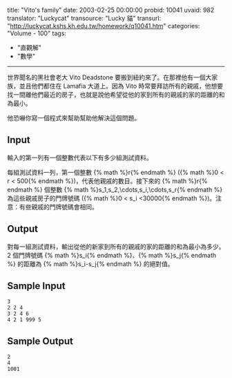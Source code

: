 title: "Vito's family"
date: 2003-02-25 00:00:00
probid: 10041
uvaid: 982
translator: "Luckycat"
transource: "Lucky 貓"
transurl: "http://luckycat.kshs.kh.edu.tw/homework/q10041.htm"
categories: "Volume - 100"
tags:
- "直觀解"
- "數學"
---

世界聞名的黑社會老大 Vito Deadstone 要搬到紐約來了。在那裡他有一個大家族，並且他們都住在 Lamafia 大道上。因為 Vito 時常要拜訪所有的親戚，他想要找一間離他們最近的房子，也就是說他希望從他的家到所有的親戚的家的距離的和為最小。

他恐嚇你寫一個程式來幫助幫助他解決這個問題。

## Input ##

輸入的第一列有一個整數代表以下有多少組測試資料。

每組測試資料一列，第一個整數 {% math %}r{% endmath %} ({% math %}0 < r < 500{% endmath %})，代表他親戚的數目。接下來的 {% math %}r{% endmath %} 個整數 {% math %}s_1,s_2,\cdots,s_i,\cdots,s_r{% endmath %} 為這些親戚房子的門牌號碼 ({% math %}0 < s_i <30000{% endmath %})。注意：有些親戚的門牌號碼會相同。

## Output ##

對每一組測試資料，輸出從他的新家到所有的親戚的家的距離的和為最小為多少。2 個門牌號碼 {% math %}s_i{% endmath %}、{% math %}s_j{% endmath %} 的距離為 {% math %}s_i-s_j{% endmath %} 的絕對值。

## Sample Input ##

	3
	2 2 4
	3 2 4 6
	4 2 1 999 5

## Sample Output ##

	2
	4
	1001
